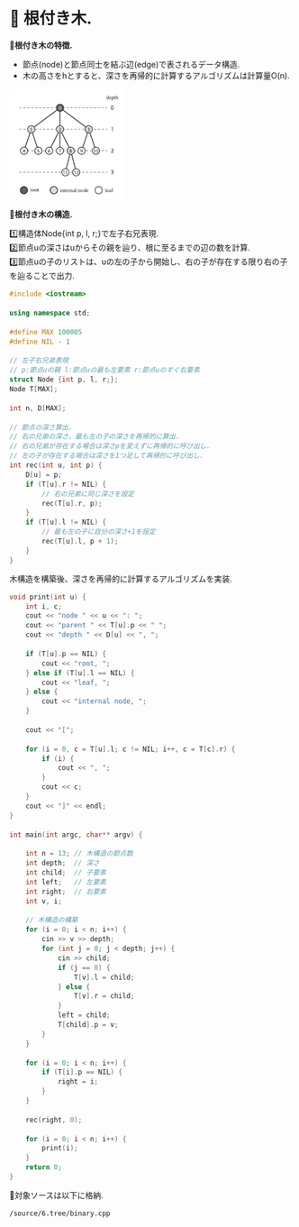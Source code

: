 
# :green_book: 根付き木. 

:pushpin:**根付き木の特徴.**
- 節点(node)と節点同士を結ぶ辺(edge)で表されるデータ構造.
- 木の高さをhとすると、深さを再帰的に計算するアルゴリズムは計算量O(n).

<img src='../.vuepress/public/roottree-1.png' style='width:40%;' />

:pushpin:**根付き木の構造.**

:one:構造体Node{int p, l, r;}で左子右兄表現.  
:two:節点uの深さはuからその親を辿り、根に至るまでの辺の数を計算.  
:three:節点uの子のリストは、uの左の子から開始し、右の子が存在する限り右の子を辿ることで出力.

```cpp
#include <iostream>

using namespace std;

#define MAX 100005
#define NIL - 1

// 左子右兄弟表現
// p:節点uの親 l:節点uの最も左要素 r:節点uのすぐ右要素
struct Node {int p, l, r;};
Node T[MAX];

int n, D[MAX];

// 節点の深さ算出.
// 右の兄弟の深さ、最も左の子の深さを再帰的に算出.
// 右の兄弟が存在する場合は深さpを変えずに再帰的に呼び出し.
// 左の子が存在する場合は深さを1つ足して再帰的に呼び出し.
int rec(int u, int p) {
    D[u] = p;
    if (T[u].r != NIL) {
        // 右の兄弟に同じ深さを設定
        rec(T[u].r, p);
    }
    if (T[u].l != NIL) {
        // 最も左の子に自分の深さ+1を設定
        rec(T[u].l, p + 1);
    }
}
```
木構造を構築後、深さを再帰的に計算するアルゴリズムを実装.
```cpp
void print(int u) {
    int i, c;
    cout << "node " << u << ": ";
    cout << "parent " << T[u].p << " ";
    cout << "depth " << D[u] << ", ";
    
    if (T[u].p == NIL) {
        cout << "root, ";
    } else if (T[u].l == NIL) {
        cout << "leaf, ";
    } else {
        cout << "internal node, ";
    }
    
    cout << "[";
    
    for (i = 0, c = T[u].l; c != NIL; i++, c = T[c].r) {
        if (i) {
            cout << ", ";
        }
        cout << c;
    }
    cout << "]" << endl;
}

int main(int argc, char** argv) {

    int n = 13; // 木構造の節点数
    int depth;  // 深さ
    int child;  // 子要素
    int left;   // 左要素
    int right;  // 右要素
    int v, i;
    
    // 木構造の構築
    for (i = 0; i < n; i++) {
        cin >> v >> depth;
        for (int j = 0; j < depth; j++) {
            cin >> child;
            if (j == 0) {
                T[v].l = child;
            } else {
                T[v].r = child;
            }
            left = child;
            T[child].p = v;
        }
    }
    
    for (i = 0; i < n; i++) {
        if (T[i].p == NIL) {
            right = i;
        }
    }
    
    rec(right, 0);
    
    for (i = 0; i < n; i++) {
        print(i);
    }
    return 0;
}
```

:mag_right:対象ソースは以下に格納.
```
/source/6.tree/binary.cpp
```